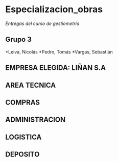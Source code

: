 # Especializacion_obras
*Entregas del curso de gestiometria*


## Grupo 3

*Leiva, Nicolás
*Pedro, Tomás
*Vargas, Sebastián

## EMPRESA ELEGIDA: LIÑAN S.A
## AREA TECNICA
## COMPRAS
## ADMINISTRACION
## LOGISTICA
## DEPOSITO
